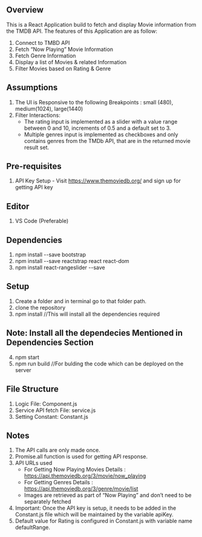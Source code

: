 ## Overview
This is a React Application build to fetch and display Movie information from the TMDB API. 
The features of this Application are as follow:

1. Connect to TMBD API 
2. Fetch “Now Playing” Movie Information 
3. Fetch Genre Information 
4. Display  a list of Movies &  related Information
5. Filter Movies based on Rating & Genre

## Assumptions
1. The UI is Responsive to the following Breakpoints : small (480), medium(1024), large(1440)
2. Filter Interactions:
	* The rating input is implemented as a slider with a value range between 0 and 10, increments of 0.5 and a default set to 3.
	* Multiple genres input is implemented as checkboxes and only contains genres from the TMDb API, that are in the returned movie result set.

## Pre-requisites
1. API Key Setup - Visit https://www.themoviedb.org/ and sign up for getting API key

## Editor
1. VS Code (Preferable)

## Dependencies
1. npm install --save bootstrap
2. npm install --save reactstrap react react-dom
3. npm install react-rangeslider --save 

## Setup
1. Create a folder and in terminal go to that folder path.
2. clone the repository
3. npm install //This will install all the dependencies required
## Note: Install all the dependecies Mentioned in Dependencies Section
4. npm start
5. npm run build //For bulding the code which can be deployed on the server

## File Structure
1. Logic File: Component.js
2. Service API fetch File: service.js
3. Setting Constant: Constant.js

## Notes
1. The API calls are only made once.
2. Promise.all function is used for getting API response.
3. API URLs used
	* For Getting Now Playing Movies Details : https://api.themoviedb.org/3/movie/now_playing
	* For Getting Genres Details : https://api.themoviedb.org/3/genre/movie/list
	* Images are retrieved as part of “Now Playing” and don’t need to be separately fetched
4. Important: Once the API key is setup, it needs to be added in the Constant.js file which will be maintained by the variable apiKey. 
5. Default value for Rating is configured in Constant.js with variable name defaultRange.